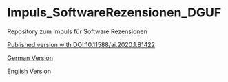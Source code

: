 # Impuls_SoftwareRezensionen_DGUF

Repository zum Impuls für Software Rezensionen

[Published version with DOI:10.11588/ai.2020.1.81422](https://doi.org/10.11588/ai.2020.1.81422)

[German Version](https://research-squirrel-engineers.github.io/Impuls_SoftwareRezensionen_DGUF/Draft.html)

[English Version](https://research-squirrel-engineers.github.io/Impuls_SoftwareRezensionen_DGUF/Draft_EN.html)
